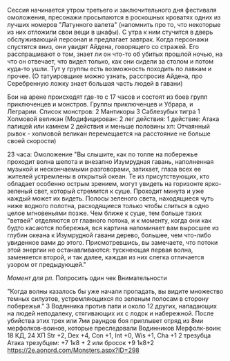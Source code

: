 Сессия начинается утром третьего и заключительного дня фестиваля омоложения, пресонажи просыпаются в роскошных кроватях одних из лучших номеров "Латунного валета" (напомнить про то, что некоторые из них отложили свои вещи в шкафы). С утра к ним стучится в дверь обслуживающий персонал и предлагает завтрак.
Когда персонажи спустятся вниз, они увидят Айдена, говорящего со стражей. Его расспрашивают о том, знает ли он что-то об убитых прошлой ночью, на что он отвечает, что видел только, как они сидели за столом и потом куда-то ушли.
Тут у группы есть возможность походить по лавкам и прочее. (О татуировщике можно узнать, расспросив Айдена, про Серебренную ложку знает большая часть людей в гавани)

Бои на арене происходят где-то с 17 часов и состоят из боев групп приключенцев и монстров. Группы приключенцев и Убрара, и Леграрии. Список монстров:
2 Мантикоры
3 Саблезубых тигра
1 Холмовой великан (Модифицирован: 2 лег действия:
1 действие: Атака палицей или камнем
2 действия и меньше половины хп: Отчаянный рывок - холмовой великан перемещается на расстояние не больше своей скорости)

23 часа: Омоложение
"Вы слышите, как по толпе на побережье проходит волна шепота и внезапно Изумрудная гавань, наполненная музыкой и нескончаемыми разговорами, затихает, глаза всех ее жителей устремлены в открытый океан. Те из присутствующих, кто обладает особенно острым зрением, могут увидеть на горизонте ярко-зеленый свет, который стремится к суше. Проходит минута и уже каждый может их видеть. Полосы зеленого света, находящиеся чуть ниже водного полотна, расходящиеся только чтобы слиться в одно целое мгновеньями позже. Чем ближе к суше, тем больше таких "ветвей" отделяются от главного потока, и к моменту, когда они как будто касаются побережья, вся картина напоминает вам выросшее из глубин океана к Изумрудной гавани дерево, большее, чем что-либо увиденное вами до этого. Присмотревшись, вы замечаете, что потоки этой энергии не останавливаются: тускнеющая первая волна, заменяется второй, и так далее, каждая из них слегка отличается узором от предыдующей."

*Момент для рп*. Попросить один чек Внимательности

"Когда волны казалось бы уже начали пропадать, вы видите множество темных силуэтов, устремляющихся по зеленым полосам в сторону побережья."
3 Водянника против пати и около 12 других, нападающих на людей неподалеку, стягивающих их с лодок и набережной. После убийства этих трех или 7ми раундов боя приплывет отряд из 8ми мерфолков-воинов, которые преследовали Водинников 
Мерфолк-воин:
18 КД, 24 ХП
Str +2, Dex +4, Con +1, Int +0, Wis +1, Cha +1
2 трезубца
Атака трезубцем: +7 1к8 + 2 или бросок +9 1к8+2
https://2e.aonprd.com/Monsters.aspx?ID=298